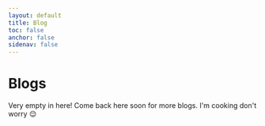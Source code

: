 ```yaml
---
layout: default
title: Blog
toc: false
anchor: false
sidenav: false
---
```

<h1>Blogs</h1>

Very empty in here! Come back here soon for more blogs. I'm cooking don't worry &#128524;